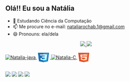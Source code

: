 ## Olá!! Eu sou a Natália

- 🌱 Estudando Ciência da Computação
- 📫 Me procure no e-mail: nataliarochab.1@gmail.com
- 😄 Pronouns: ela/dela

<div align="center">
  <a href="https://github.com/nataliarocha-b">
  <img height="180em" src="https://github-readme-stats.vercel.app/api?username=nataliarocha-b&show_icons=true&theme=cobalt&include_all_commits=true&count_private=true"/>
  <img height="180em" src="https://github-readme-stats.vercel.app/api/top-langs/?username=nataliarocha-b&layout=compact&langs_count=7&theme=cobalt"/>
</div>

<div style="display: inline_block"><br>
  <img align="center" alt="Natalia-java" height="30" width="40" 
src="https://cdn.jsdelivr.net/gh/devicons/devicon@latest/icons/java/java-original-wordmark.svg" 
  <img align="center" alt="Natalia-Js" height="30" width="40" src="https://raw.githubusercontent.com/devicons/devicon/master/icons/javascript/javascript-plain.svg">
  <img align="center" alt="Natalia-CSS" height="30" width="40" src="https://raw.githubusercontent.com/devicons/devicon/master/icons/css3/css3-original.svg">
  <img align="center" alt="Natalia-C" height="30" width="40" src="https://cdn.jsdelivr.net/gh/devicons/devicon@latest/icons/c/c-plain.svg" >
<img align="center" alt="Natalia-HTML" height="30" width="40" src="https://raw.githubusercontent.com/devicons/devicon/master/icons/html5/html5-original.svg">
</div>

##

<div> 
  <a href="https://instagram.com/nataliarochab_" target="_blank"><img src="https://img.shields.io/badge/-Instagram-%23E4405F?style=for-the-badge&logo=instagram&logoColor=white" target="_blank"></a>
  <a href = "mailto:nataliarochab.1@gmail.com"><img src="https://img.shields.io/badge/-Gmail-%23333?style=for-the-badge&logo=gmail&logoColor=white" target="_blank"></a>
  <a href="https://www.linkedin.com/in/natalia-rocha-barreto-30b4a633b?lipi=urn%3Ali%3Apage%3Ad_flagship3_profile_view_base_contact_details%3BqOUOKA8%2BQO2DKkFebMz0BA%3D%3D" target="_blank"><img src="https://img.shields.io/badge/-LinkedIn-%230077B5?style=for-the-badge&logo=linkedin&logoColor=white" target="_blank"></a>
<a href="https://api.whatsapp.com/send?phone=+5531997649690"><img src="https://img.shields.io/badge/WhatsApp-25D366?style=for-the-badge&logo=whatsapp&logoColor=white" target="_blank"></a>
  
</div>
